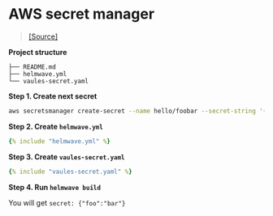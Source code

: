 # AWS secret manager

> [ [Source] ](https://github.com/helmwave/docs/tree/0.19.x/docs/examples/aws-sm)

**Project structure**

```
├── README.md
├── helmwave.yml
└── vaules-secret.yaml
```

**Step 1. Create next secret**

```bash
aws secretsmanager create-secret --name hello/foobar --secret-string '{"foo":"bar"}'
```


**Step 2. Create `helmwave.yml`**

```yaml
{% include "helmwave.yml" %}
```

**Step 3. Create `vaules-secret.yaml`**

```yaml
{% include "vaules-secret.yaml" %}
```


**Step 4. Run `helmwave build`**

You will get `secret: {"foo":"bar"}`

